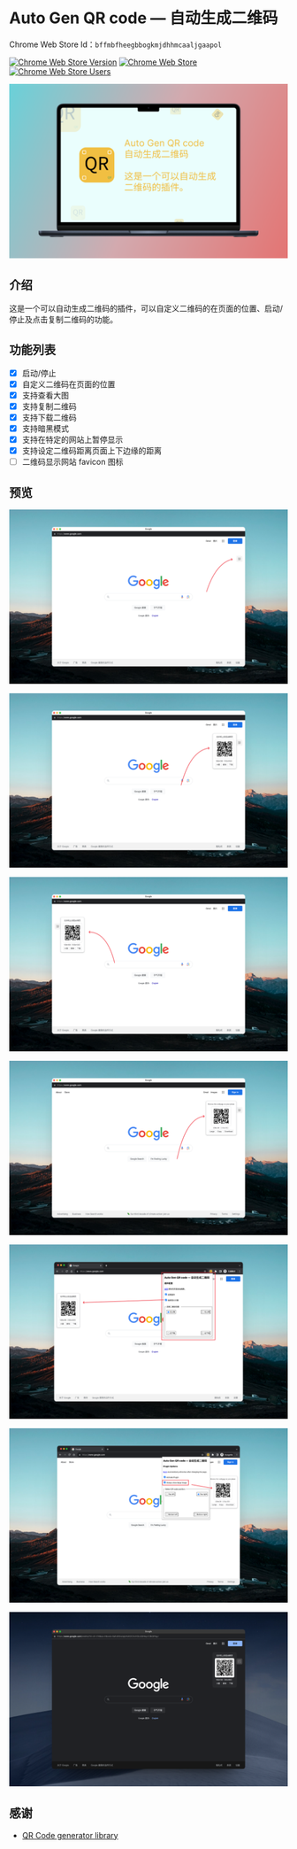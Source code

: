 # Auto Gen QR code — 自动生成二维码

Chrome Web Store Id：`bffmbfheegbbogkmjdhhmcaaljgaapol`

[![Chrome Web Store Version](https://img.shields.io/chrome-web-store/v/bffmbfheegbbogkmjdhhmcaaljgaapol)](https://chrome.google.com/webstore/detail/bffmbfheegbbogkmjdhhmcaaljgaapol)
[![Chrome Web Store](https://img.shields.io/chrome-web-store/rating/bffmbfheegbbogkmjdhhmcaaljgaapol)](https://chrome.google.com/webstore/detail/bffmbfheegbbogkmjdhhmcaaljgaapol)
[![Chrome Web Store Users](https://img.shields.io/chrome-web-store/users/bffmbfheegbbogkmjdhhmcaaljgaapol)](https://chrome.google.com/webstore/detail/bffmbfheegbbogkmjdhhmcaaljgaapol)

![说明](preview.png)

## 介绍

这是一个可以自动生成二维码的插件，可以自定义二维码的在页面的位置、启动/停止及点击复制二维码的功能。

## 功能列表

- [x] 启动/停止
- [x] 自定义二维码在页面的位置
- [x] 支持查看大图
- [x] 支持复制二维码
- [x] 支持下载二维码
- [x] 支持暗黑模式
- [x] 支持在特定的网站上暂停显示
- [x] 支持设定二维码距离页面上下边缘的距离
- [ ] 二维码显示网站 favicon 图标

## 预览

![预览图：默认效果](preview1.png)

![预览图：触发效果 左上](preview2.png)

![预览图：触发效果 右上](preview3.png)

![预览图：触发效果 左上 英文](preview4.png)

![预览图：拓展配置 中文](preview5.png)

![预览图：拓展配置 英文](preview6.png)

![预览图：暗黑模式](preview7.png)

## 感谢

- [QR Code generator library](https://www.nayuki.io/page/qr-code-generator-library)
